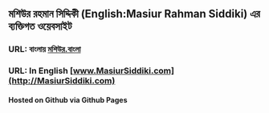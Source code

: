 ## মশিউর রহমান সিদ্দিকী  (English:Masiur Rahman Siddiki) এর ব্যক্তিগত ওয়েবসাইট 
### URL: বাংলায় [মশিউর.বাংলা](http://মশিউর.বাংলা)

### URL: In English [www.MasiurSiddiki.com](http://MasiurSiddiki.com)

#### Hosted on Github via Github Pages
